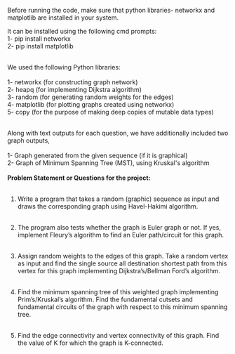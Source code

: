 Before running the code, make sure that python libraries- networkx and matplotlib are installed in your system.

It can be installed using the following cmd prompts: <br>
1- pip install networkx <br>
2- pip install matplotlib <br><br>

We used the following Python libraries:
<br><br>
1- networkx (for constructing graph network) <br>
2- heapq (for implementing Dijkstra algorithm) <br>
3- random (for generating random weights for the edges) <br>
4- matplotlib (for plotting graphs created using networkx) <br>
5- copy (for the purpose of making deep copies of mutable data types) <br><br>

Along with text outputs for each question, we have additionally included two graph outputs,<br><br>
1- Graph generated from the given sequence (if it is graphical) <br>
2- Graph of Minimum Spanning Tree (MST), using Kruskal's algorithm <br>
<br>
<b>Problem Statement or Questions for the project:</b>
<br><br>
1. Write a program that takes a random (graphic) sequence as input and draws the
corresponding graph using Havel-Hakimi algorithm. <br><br>

2. The program also tests whether the graph is Euler graph or not. If yes, implement
Fleury’s algorithm to find an Euler path/circuit for this graph. <br><br>

3. Assign random weights to the edges of this graph. Take a random vertex as input and find
the single source all destination shortest path from this vertex for this graph
implementing Dijkstra’s/Bellman Ford’s algorithm. <br><br>

4. Find the minimum spanning tree of this weighted graph implementing Prim’s/Kruskal’s
algorithm. Find the fundamental cutsets and fundamental circuits of the graph with
respect to this minimum spanning tree. <br><br>

5. Find the edge connectivity and vertex connectivity of this graph. Find the value of K for
which the graph is K-connected.

